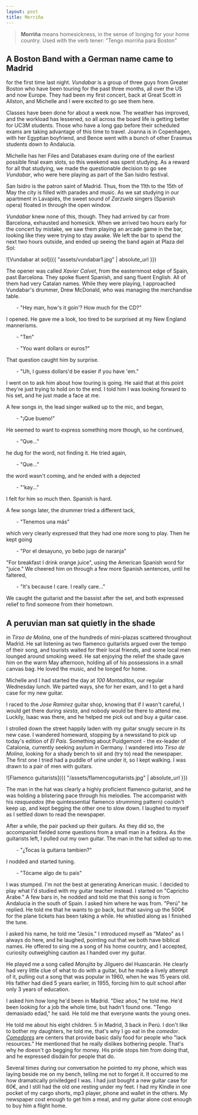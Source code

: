 ```yaml
---
layout: post
title: Morriña
---
```


> **Morriña** means homesickness, in the sense of longing for your home country.
> Used with the verb tener: "Tengo morriña para Boston"


## A Boston Band with a German name came to Madrid

for the first time last night. *Vundabar* is a group of three guys from Greater 
Boston who have been touring for the past three months, all over the US and now
Europe. They had been my first concert, back at Great Scott in Allston, and 
Michelle and I were excited to go see them here.

Classes have been done for about a week now. The weather has improved, and the
workload has lessened, so all across the board life is getting better for UC3M
students. Those who have a long gap before their scheduled exams are taking
advantage of this time to travel. Joanna is in Copenhagen, with her Egyptian
boyfriend, and Bence went with a bunch of other Erasmus students down to Andalucia. 

Michelle has her Files and Databases exam during one of the earliest possible
final exam slots, so this weekend was spent studying. As a reward for all that 
studying, we made the questionable decision to go see *Vundabar*, who were here
playing as part of the San Isidro festival. 

San Isidro is the patron saint of Madrid. Thus, from the 11th to the 15th of May
the city is filled with parades and music. As we sat studying in our apartment
in Lavapiés, the sweet sound of *Zarzuela* singers (Spanish opera) floated in 
through the open window.

*Vundabar* knew none of this, though. They had arrived by car from Barcelona, 
exhausted and homesick. When we arrived two hours early for the concert by
mistake, we saw them playing an arcade game in the bar, looking like they were
trying to stay awake. We left the bar to spend the next two hours outside,
and ended up seeing the band again at Plaza del Sol:

![Vundabar at sol]({{ "assets/vundabar1.jpg" | absolute_url }})

The opener was called *Xavier Calvet*, from the easternmost edge of Spain, past
Barcelona. They spoke fluent Spanish, and sang fluent English. All of them had
very Catalan names. While they were playing, I approached Vundabar's drummer,
Drew McDonald, who was managing the merchandise table.

&nbsp;&nbsp;&nbsp;&nbsp;&nbsp;&nbsp; \- "Hey man, how's it goin'? How much
for the CD?"

I opened. He gave me a look, too tired to be surprised at my New England mannerisms.

&nbsp;&nbsp;&nbsp;&nbsp;&nbsp;&nbsp; \- "Ten"

&nbsp;&nbsp;&nbsp;&nbsp;&nbsp;&nbsp; \- "You want dollars or euros?"

That question caught him by surprise.

&nbsp;&nbsp;&nbsp;&nbsp;&nbsp;&nbsp; \- "Uh, I guess dollars'd be easier if 
you have 'em."

I went on to ask him about how touring is going. He said that at this point
they're just trying to hold on to the end. I told him I was looking forward to his
set, and he just made a face at me.

A few songs in, the lead singer walked up to the mic, and began,

&nbsp;&nbsp;&nbsp;&nbsp;&nbsp;&nbsp; \- "¡Que bueno!"

He seemed to want to express something more though, so he continued,

&nbsp;&nbsp;&nbsp;&nbsp;&nbsp;&nbsp; \- "Que..."

he dug for the word, not finding it. He tried again,

&nbsp;&nbsp;&nbsp;&nbsp;&nbsp;&nbsp; \- "Que..."

the word wasn't coming, and he ended with a dejected

&nbsp;&nbsp;&nbsp;&nbsp;&nbsp;&nbsp; \- "'kay..."

I felt for him so much then. Spanish is hard.

A few songs later, the drummer tried a different tack,

&nbsp;&nbsp;&nbsp;&nbsp;&nbsp;&nbsp; \- "Tenemos una más"

which very clearly expressed that they had one more song to play. Then he kept
going

&nbsp;&nbsp;&nbsp;&nbsp;&nbsp;&nbsp; \- "Por el desayuno, yo bebo jugo de naranja"

"For breakfast I drink orange juice", using the American Spanish word for "juice."
We cheered him on through a few more Spanish sentences, until he faltered,

&nbsp;&nbsp;&nbsp;&nbsp;&nbsp;&nbsp; \- "It's because I care. I really care..."

We caught the guitarist and the bassist after the set, and both expressed 
relief to find someone from their hometown. 

## A peruvian man sat quietly in the shade

in *Tirso de Molina*, one of the hundreds of mini-plazas scattered throughout 
Madrid. He sat listening as two flamenco guitarists argued over the tempo
of their song, and tourists waited for their local friends, and some local men
lounged around smoking weed. He sat enjoying the relief the shade gave him on the 
warm May afternoon, holding all of his possessions in a small canvas bag. He
loved the music, and he longed for home.

Michelle and I had started the day at *100 Montaditos*, our regular Wednesday
lunch. We parted ways, she for her exam, and I to get a hard case for my 
new guitar. 

I raced to the *Jose Ramirez* guitar shop, knowing that if I wasn't careful, I
would get there during *siesta*, and nobody would be there to attend me.
Luckily, Isaac was there, and he helped me pick out and buy a guitar case. 

I strolled down the street happily laden with my guitar snugly secure in its 
new case. I wandered homeward, stopping by a newsstand to pick up today's
edition of *El País*. Something about Puidgemont - the ex-leader of Catalonia,
currently seeking asylum in Germany. I wandered into *Tirso de Molina*, looking
for a shady bench to sit and (try to) read the newspaper. The first one I tried
had a puddle of urine under it, so I kept walking. I was drawn to a pair of men
with guitars.

![Flamenco guitarists]({{ "/assets/flamencoguitarists.jpg" | absolute_url }})

The man in the hat was clearly a highly proficient flamenco guitarist, and he
was holding a blistering pace through his melodies. The accompanist with his
*rasqueados* (the quintessential flamenco strumming pattern) couldn't keep up,
and kept begging the other one to slow down. I laughed to myself as I settled 
down to read the newspaper. 

After a while, the pair packed up their guitars. As they did so, the accompanist
fielded some questions from a small man in a fedora. As the guitarists left, I 
pulled out my own guitar. The man in the hat sidled up to me.

&nbsp;&nbsp;&nbsp;&nbsp;&nbsp;&nbsp; \- "¿Tocas la guitarra tambien?"

I nodded and started tuning.

&nbsp;&nbsp;&nbsp;&nbsp;&nbsp;&nbsp; \- "Tócame algo de tu país"

I was stumped. I'm not the best at generating American music. I decided to play
what I'd studied with my guitar teacher instead. I started on "Capricho Arabe."
A few bars in, he nodded and told me that this song is from Andalucia in the
south of Spain. I asked him where he was from. "Perú" he replied. He told me
that he wants to go back, but that saving up the 500€ for the plane tickets
has been taking a while. He whistled along as I finished the tune.

I asked his name, he told me "Jesús." I introduced myself as "Mateo" as I always
do here, and he laughed, pointing out that we both have biblical names. He
offered to sing me a song of his home country, and I accepted, curiosity outweighing
caution as I handed over my guitar. 

He played me a song called *Marujita* by Jilguero del Huascarán. He clearly had
very little clue of what to do with a guitar, but he made a lively attempt of it,
pulling out a song that was popular in 1960, when he was 15 years old. His father
had died 5 years earlier, in 1955, forcing him to quit school after only 3 years
of education.

I asked him how long he'd been in Madrid. "Diez años," he told me. He'd been looking
for a job the whole time, but hadn't found one. "Tengo demasiado edad," he said. He
told me that everyone wants the young ones. 

He told me about his eight children. 5 in Madrid, 3 back in Perú. I don't like to
bother my daughters, he told me, that's why I go eat in the *comedor*.
[*Comedores*](http://www.madrid.org/cs/Satellite?c=CM_InfPractica_FA&cid=1354249839089&pagename=ComunidadMadrid%2FEstructura)
are centers that provide basic daily food for people who "lack resources." He
mentioned that he really dislikes bothering people. That's why he doesn't go
begging for money. His pride stops him from doing that, and he expressed disdain
for people that do. 

Several times during our conversation he pointed to my phone, which was laying
beside me on my bench, telling me not to forget it. It occurred to me how
dramatically priviledged I was. I had just bought a new guitar case for 60€, and
I still had the old one resting under my feet. I had my Kindle in one pocket of my
cargo shorts, mp3 player, phone and wallet in the others. My newspaper cost enough
to get him a meal, and my guitar alone cost enough to buy him a flight home.



